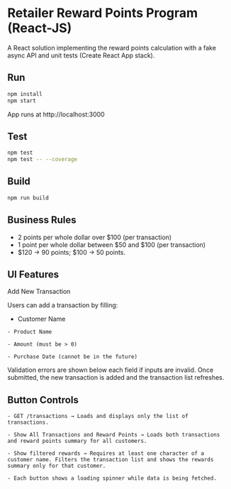 # Retailer Reward Points Program (React-JS)

A React solution implementing the reward points calculation with a fake async API and unit tests (Create React App stack).

## Run

```bash
npm install
npm start
```

App runs at http://localhost:3000

## Test

```bash
npm test
npm test -- --coverage
```

## Build

```bash
npm run build
```

## Business Rules

- 2 points per whole dollar over $100 (per transaction)
- 1 point per whole dollar between $50 and $100 (per transaction)
- $120 → 90 points; $100 → 50 points.


## UI Features

Add New Transaction

  Users can add a transaction by filling:

   - Customer Name

    - Product Name

    - Amount (must be > 0)

    - Purchase Date (cannot be in the future)

Validation errors are shown below each field if inputs are invalid.
Once submitted, the new transaction is added and the transaction list refreshes.

## Button Controls

    - GET /transactions → Loads and displays only the list of transactions.

    - Show All Transactions and Reward Points → Loads both transactions and reward points summary for all customers.

    - Show filtered rewards → Requires at least one character of a customer name. Filters the transaction list and shows the rewards summary only for that customer.

    - Each button shows a loading spinner while data is being fetched.